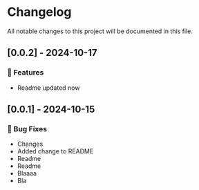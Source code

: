 # Changelog

All notable changes to this project will be documented in this file.

## [0.0.2] - 2024-10-17

### 🚀 Features

- Readme updated now

## [0.0.1] - 2024-10-15

### 🐛 Bug Fixes

- Changes
- Added change to README
- Readme
- Readme
- Blaaaa
- Bla

<!-- generated by git-cliff -->

